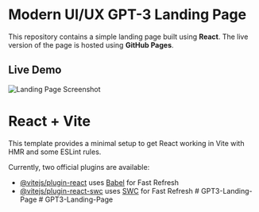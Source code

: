 # Modern UI/UX GPT-3 Landing Page

This repository contains a simple landing page built using **React**. The live version of the page is hosted using **GitHub Pages**.

## Live Demo

![Landing Page Screenshot](https://your-repo-url/image.png)





# React + Vite

This template provides a minimal setup to get React working in Vite with HMR and some ESLint rules.

Currently, two official plugins are available:

- [@vitejs/plugin-react](https://github.com/vitejs/vite-plugin-react/blob/main/packages/plugin-react/README.md) uses [Babel](https://babeljs.io/) for Fast Refresh
- [@vitejs/plugin-react-swc](https://github.com/vitejs/vite-plugin-react-swc) uses [SWC](https://swc.rs/) for Fast Refresh
#   G P T 3 - L a n d i n g - P a g e 
 
 #   G P T 3 - L a n d i n g - P a g e 
 
 
